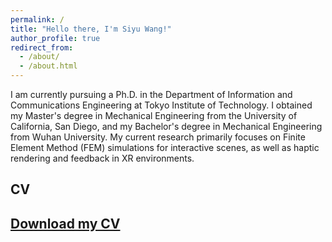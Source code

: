 ```yaml
---
permalink: /
title: "Hello there, I'm Siyu Wang!"
author_profile: true
redirect_from: 
  - /about/
  - /about.html
---
```


I am currently pursuing a Ph.D. in the Department of Information and Communications Engineering at Tokyo Institute of Technology. I obtained my Master's degree in Mechanical Engineering from the University of California, San Diego, and my Bachelor's degree in Mechanical Engineering from Wuhan University. My current research primarily focuses on Finite Element Method (FEM) simulations for interactive scenes, as well as haptic rendering and feedback in XR environments.



## CV

## [Download my CV](http://academicpages.github.io/files/CV.pdf)
